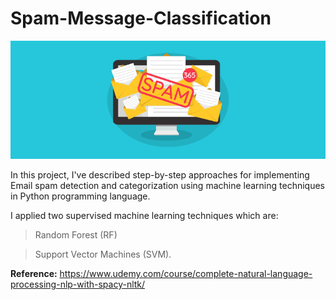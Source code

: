 # Spam-Message-Classification

![This is an image](https://github.com/naauuz/Natural-Language-Processing-NLP-with-8-Projects/blob/main/Image/spam.jpeg)


In this project, I've described step-by-step approaches for implementing Email spam detection and categorization using machine learning techniques in Python programming language.

I applied two supervised machine learning techniques which are:
 
> Random Forest (RF) 

> Support Vector Machines (SVM).

**Reference:**
https://www.udemy.com/course/complete-natural-language-processing-nlp-with-spacy-nltk/

